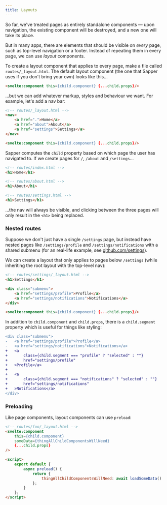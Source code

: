 ```yaml
---
title: Layouts
---
```


So far, we've treated pages as entirely standalone components — upon navigation, the existing component will be destroyed, and a new one will take its place.

But in many apps, there are elements that should be visible on *every* page, such as top-level navigation or a footer. Instead of repeating them in every page, we can use *layout* components.

To create a layout component that applies to every page, make a file called `routes/_layout.html`. The default layout component (the one that Sapper uses if you don't bring your own) looks like this...

```html
<svelte:component this={child.component} {...child.props}/>
```

...but we can add whatever markup, styles and behaviour we want. For example, let's add a nav bar:

```html
<!-- routes/_layout.html -->
<nav>
	<a href=".">Home</a>
	<a href="about">About</a>
	<a href="settings">Settings</a>
</nav>

<svelte:component this={child.component} {...child.props}/>
```

Sapper computes the `child` property based on which page the user has navigated to. If we create pages for `/`, `/about` and `/settings`...

```html
<!-- routes/index.html -->
<h1>Home</h1>
```

```html
<!-- routes/about.html -->
<h1>About</h1>
```

```html
<!-- routes/settings.html -->
<h1>Settings</h1>
```

...the nav will always be visible, and clicking between the three pages will only result in the `<h1>` being replaced.


### Nested routes

Suppose we don't just have a single `/settings` page, but instead have nested pages like `/settings/profile` and `/settings/notifications` with a shared submenu (for an real-life example, see [github.com/settings](https://github.com/settings)).

We can create a layout that only applies to pages below `/settings` (while inheriting the root layout with the top-level nav):

```html
<!-- routes/settings/_layout.html -->
<h1>Settings</h1>

<div class="submenu">
	<a href="settings/profile">Profile</a>
	<a href="settings/notifications">Notifications</a>
</div>

<svelte:component this={child.component} {...child.props}/>
```

In addition to `child.component` and `child.props`, there is a `child.segment` property which is useful for things like styling:

```diff
<div class="submenu">
-	<a href="settings/profile">Profile</a>
-	<a href="settings/notifications">Notifications</a>
+	<a
+		class={child.segment === "profile" ? "selected" : ""}
+		href="settings/profile"
+	>Profile</a>
+
+	<a
+		class={child.segment === "notifications" ? "selected" : ""}
+		href="settings/notifications"
+	>Notifications</a>
</div>
```


### Preloading

Like page components, layout components can use `preload`:

```html
<!-- routes/foo/_layout.html -->
<svelte:component
	this={child.component}
	someData={thingAllChildComponentsWillNeed}
	{...child.props}
/>

<script>
	export default {
		async preload() {
			return {
				thingAllChildComponentsWillNeed: await loadSomeData()
			};
		}
	};
</script>
```